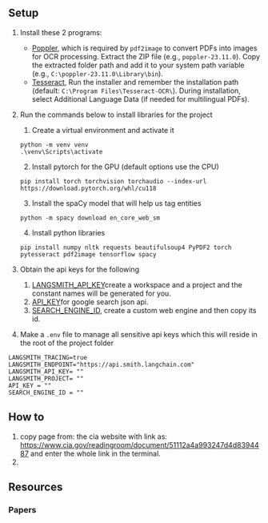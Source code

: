 ## Setup

1. Install these 2 programs:
    - [Poppler](https://github.com/oschwartz10612/poppler-windows/releases/), which is required by ```pdf2image``` to convert PDFs into images for OCR processing. Extract the ZIP file (e.g., ```poppler-23.11.0```). Copy the extracted folder path and add it to your system path variable (e.g., ```C:\poppler-23.11.0\Library\bin```).
    - [Tesseract](https://github.com/UB-Mannheim/tesseract/wiki), Run the installer and remember the installation path (default: ```C:\Program Files\Tesseract-OCR\```). During installation, select Additional Language Data (if needed for multilingual PDFs).

2. Run the commands below to install libraries for the project

    1. Create a virtual environment and activate it
    ```
    python -m venv venv
    .\venv\Scripts\activate
    ```

    2. Install pytorch for the GPU (default options use the CPU)
    ```
    pip install torch torchvision torchaudio --index-url https://download.pytorch.org/whl/cu118
    ```

    3. Install the spaCy model that will help us tag entities
    ```
    python -m spacy download en_core_web_sm
    ```

    4. Install python libraries
    ```
    pip install numpy nltk requests beautifulsoup4 PyPDF2 torch pytesseract pdf2image tensorflow spacy
    ```

3. Obtain the api keys for the following
    1. [LANGSMITH_API_KEY](https://smith.langchain.com/)create a workspace and a project and the constant names will be generated for you.
    2. [API_KEY](https://developers.google.com/custom-search/v1/introduction)for google search json api.
    3. [SEARCH_ENGINE_ID](https://programmablesearchengine.google.com/), create a custom web engine and then copy its id.

4. Make a ```.env``` file to manage all sensitive api keys which this will reside in the root of the project folder
```.env
LANGSMITH_TRACING=true
LANGSMITH_ENDPOINT="https://api.smith.langchain.com"
LANGSMITH_API_KEY= ""
LANGSMITH_PROJECT= ""
API_KEY = ""
SEARCH_ENGINE_ID = ""
```
## How to
1. copy page from: the cia website with link as: https://www.cia.gov/readingroom/document/51112a4a993247d4d8394487 and enter the whole link in the terminal.
2. 

## Resources
### Papers


